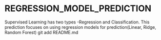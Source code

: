 # REGRESSION_MODEL_PREDICTION
Supervised Learning has two types -Regression and Classification. This prediction focuses on using regression models for prediction(Linear, Ridge, Random Forest)
git add README.md
